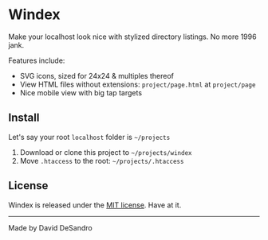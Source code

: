 # Windex

Make your localhost look nice with stylized directory listings. No more 1996 jank.

Features include:

+ SVG icons, sized for 24x24 & multiples thereof
+ View HTML files without extensions: `project/page.html` at `project/page`
+ Nice mobile view with big tap targets

## Install

Let's say your root `localhost` folder is `~/projects`

1. Download or clone this project to `~/projects/windex`
2. Move `.htaccess` to the root: `~/projects/.htaccess`

## License

Windex is released under the [MIT license](https://desandro.mit-license.org). Have at it.

* * *

Made by David DeSandro
